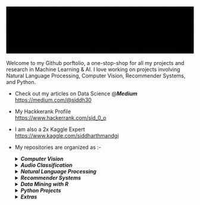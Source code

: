 <p align="center">
<img src="https://github.com/siddh30/siddh30/blob/main/logo.gif" width="100%" height="40%">
 </p>	

Welcome to my Github porftolio, a one-stop-shop for all my projects and research in Machine Learning & AI. I love working on projects involving Natural Language Processing, Computer Vision, Recommender Systems, and Python.

- Check out my articles on Data Science @***Medium*** </br>
https://medium.com/@siddh30

- My Hackkerank Profile </br>
https://www.hackerrank.com/sid_0_o


- I am also a 2x Kaggle Expert </br>
https://www.kaggle.com/siddharthmandgi </p>


- My repositories are organized as :-
  <details><summary><i><b>Computer Vision</b></i></summary>

  - [Chocolate Classification](https://github.com/siddh30/Chocolate-Classification)
  - [Digit Recognizer Kaggle Top 15](https://github.com/siddh30/Digit_Recognizer-Kaggle-Top_15)
  - [Glasses Detection](https://github.com/siddh30/Glasses-Detection)
  - [Histopathologic Cancer Detection](https://github.com/siddh30/Histopathologic-Cancer-Detection)
  - [Facial Keypoints Detection](https://github.com/siddh30/Facial-Keypoints-Detection)

  </details>

  <details><summary><i><b>Audio Classification</b></i></summary>  

  - [Singer VS Rapper Audio Classification](https://github.com/siddh30/Singer-VS-Rapper-Audio-Classification)

  </details>

  <details><summary><i><b>Natural Language Processing</b></i></summary> 

   - [Amazon-Sentiment-Analysis](https://github.com/siddh30/Amazon-Sentiment-Analysis)
   - [Twitter-Sentiment-Analysis](https://github.com/siddh30/Twitter-Sentiment-Analysis)
   - [GPT-Powered-Peronalized-Inmail-Generator](https://github.com/siddh30/GPT-Powered-Peronalized-Inmail-Generator)
  

   </details>

  <details><summary><i><b>Recommender Systems</b></i></summary> 

   - [2020 Summer Honors Research](https://github.com/siddh30/2020-Summer-Honors-Research)
   - [FastFoodie - A Restaurant Recommendation App](https://github.com/siddh30/FastFoodie-A-Restaurant-Recommendation-App)
   
   </details>


  <details><summary><i><b>Data Mining with R</b></i></summary> 

   - [The Airbnb Classification Project](https://github.com/siddh30/The-Airbnb-Classification-Project)

   </details>


  <details><summary><i><b>Python Projects</b></i></summary> 

   - [Guess the word](https://github.com/siddh30/Guess-The-Word)
   - [SID - The AI Assistant](https://github.com/siddh30/SID-THE-AI-ASSISTANT)

   </details>

  <details><summary><i><b>Extras</b></i></summary> 

  - [Certifications and Publications](https://github.com/siddh30/Certifcates_and_Publications)
   </details>



